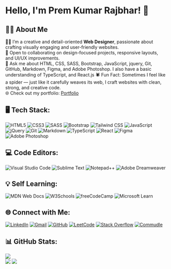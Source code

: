 # Hello, I'm Prem Kumar Rajbhar! 👋

## 👨‍💻 About Me
👨‍🎓 I’m a creative and detail-oriented **Web Designer**, passionate about crafting visually engaging and user-friendly websites.  
🤝 Open to collaborating on design-focused projects, responsive layouts, and UI/UX improvements.  
💬 Ask me about HTML, CSS, SASS, Bootstrap, JavaScript, jquery, Git, GitHub, Markdown, Figma, and Adobe Photoshop. I also have a basic understanding of TypeScript, and React.js 
🕷️ Fun Fact: Sometimes I feel like a spider — just like it carefully weaves its web, I craft websites with clean, strong, and creative code.  
🌐 Check out my portfolio: [Portfolio](https://premkrrajbhar.github.io/Prem-Kumar-Rajbhar/)

## 🖥️ Tech Stack:
![HTML5](https://img.shields.io/badge/HTML5-%23E34F26.svg?style=for-the-badge&logo=html5&logoColor=white) 
![CSS3](https://img.shields.io/badge/CSS3-%231572B6.svg?style=for-the-badge&logo=css3&logoColor=white) 
![SASS](https://img.shields.io/badge/Sass-hotpink.svg?style=for-the-badge&logo=sass&logoColor=white) 
![Bootstrap](https://img.shields.io/badge/Bootstrap-7952B3.svg?style=for-the-badge&logo=bootstrap&logoColor=white) 
![Tailwind CSS](https://img.shields.io/badge/Tailwind%20CSS-06B6D4.svg?style=for-the-badge&logo=tailwind-css&logoColor=white)
![JavaScript](https://img.shields.io/badge/JavaScript-F7DF1E.svg?style=for-the-badge&logo=javascript&logoColor=000) 
![jQuery](https://img.shields.io/badge/jQuery-0769AD.svg?style=for-the-badge&logo=jquery&logoColor=white) 
![Git](https://img.shields.io/badge/Git-%23F05033.svg?style=for-the-badge&logo=git&logoColor=white) 
![Markdown](https://img.shields.io/badge/Markdown-%23000000.svg?style=for-the-badge&logo=markdown&logoColor=white)
![TypeScript](https://img.shields.io/badge/TypeScript-007ACC.svg?style=for-the-badge&logo=typescript&logoColor=white) 
![React](https://img.shields.io/badge/React-%2320232a.svg?style=for-the-badge&logo=react&logoColor=%2361DAFB)
![Figma](https://img.shields.io/badge/figma-%23F24E1E.svg?style=for-the-badge&logo=figma&logoColor=white)
![Adobe Photoshop](https://img.shields.io/badge/Adobe%20Photoshop-31A8FF.svg?style=for-the-badge&logo=Adobe-Photoshop&logoColor=white) 

## 💻 Code Editors:
![Visual Studio Code](https://custom-icon-badges.demolab.com/badge/Visual%20Studio%20Code-0078d7.svg?logo=vsc&logoColor=white) 
![Sublime Text](https://img.shields.io/badge/Sublime%20Text-%23575757.svg?logo=sublime-text&logoColor=important) 
![Notepad++](https://img.shields.io/badge/Notepad++-90E59A.svg?&logo=notepad%2b%2b&logoColor=black)
![Adobe Dreamweaver](https://img.shields.io/badge/Adobe%20Dreamweaver-FF61F6.svg?&logo=Adobe%20Dreamweaver&logoColor=white)

## 💡 Self Learning:
![MDN Web Docs](https://img.shields.io/badge/MDN%20Web%20Docs-000?logo=mdnwebdocs&logoColor=fff) 
![W3Schools](https://img.shields.io/badge/W3Schools-04AA6D?logo=w3schools&logoColor=fff) 
![freeCodeCamp](https://img.shields.io/badge/freeCodeCamp-0A0A23?logo=freecodecamp&logoColor=fff) 
![Microsoft Learn](https://img.shields.io/badge/-Microsoft%20Learn-258FFA?logo=microsoft&logoColor=white)

## 🌐 Connect with Me:
[![LinkedIn](https://custom-icon-badges.demolab.com/badge/LinkedIn-0A66C2?logo=linkedin-white&logoColor=fff)](https://www.linkedin.com/in/premkrrajbhar/) 
[![Gmail](https://img.shields.io/badge/Gmail-D14836?logo=gmail&logoColor=white)](mailto:premkumarrajbhar22@gmail.com) 
[![GitHub](https://img.shields.io/badge/GitHub-%23121011.svg?logo=github&logoColor=white)](https://github.com/premkrrajbhar) 
[![LeetCode](https://img.shields.io/badge/LeetCode-000000?logo=LeetCode&logoColor=#d16c06)](https://leetcode.com/u/premkrrajbhar/) 
[![Stack Overflow](https://img.shields.io/badge/-Stackoverflow-FE7A16?logo=stack-overflow&logoColor=white)](https://stackoverflow.com/users/28282495) 
[![Commudle](https://img.shields.io/badge/-Commudle-0A66C2?logo=commudle&logoColor=white)](https://www.commudle.com/users/premkrrajbhar) 

## 📊 GitHub Stats:
![](https://github-readme-stats.vercel.app/api/top-langs/?username=premkrrajbhar&theme=default&hide_border=false&include_all_commits=true&count_private=true&layout=compact)<br/>
![](https://github-readme-stats.vercel.app/api?username=premkrrajbhar&theme=default&hide_border=false&include_all_commits=true&count_private=true)
![](https://github-readme-streak-stats.herokuapp.com/?user=premkrrajbhar&theme=default&hide_border=false)
